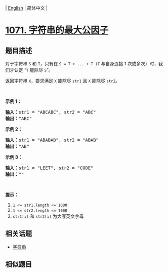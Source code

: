 
| [English](README_EN.md) | 简体中文 |

# [1071. 字符串的最大公因子](https://leetcode-cn.com/problems/greatest-common-divisor-of-strings/)

## 题目描述

<p>对于字符串&nbsp;<code>S</code> 和&nbsp;<code>T</code>，只有在 <code>S = T + ... + T</code>（<code>T</code>&nbsp;与自身连接 1 次或多次）时，我们才认定&nbsp;&ldquo;<code>T</code> 能除尽 <code>S</code>&rdquo;。</p>

<p>返回字符串&nbsp;<code>X</code>，要求满足&nbsp;<code>X</code> 能除尽 <code>str1</code> 且&nbsp;<code>X</code> 能除尽 <code>str2</code>。</p>

<p>&nbsp;</p>

<p><strong>示例 1：</strong></p>

<pre><strong>输入：</strong>str1 = &quot;ABCABC&quot;, str2 = &quot;ABC&quot;
<strong>输出：</strong>&quot;ABC&quot;
</pre>

<p><strong>示例 2：</strong></p>

<pre><strong>输入：</strong>str1 = &quot;ABABAB&quot;, str2 = &quot;ABAB&quot;
<strong>输出：</strong>&quot;AB&quot;
</pre>

<p><strong>示例 3：</strong></p>

<pre><strong>输入：</strong>str1 = &quot;LEET&quot;, str2 = &quot;CODE&quot;
<strong>输出：</strong>&quot;&quot;
</pre>

<p>&nbsp;</p>

<p><strong>提示：</strong></p>

<ol>
	<li><code>1 &lt;= str1.length &lt;= 1000</code></li>
	<li><code>1 &lt;= str2.length &lt;= 1000</code></li>
	<li><code>str1[i]</code> 和&nbsp;<code>str2[i]</code> 为大写英文字母</li>
</ol>


## 相关话题

- [字符串](https://leetcode-cn.com/tag/string)

## 相似题目


